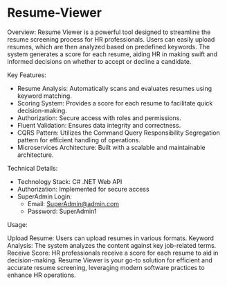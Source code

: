 # Resume-Viewer

Overview:
Resume Viewer is a powerful tool designed to streamline the resume screening process for HR professionals. Users can easily upload resumes, which are then analyzed based on predefined keywords. The system generates a score for each resume, aiding HR in making swift and informed decisions on whether to accept or decline a candidate.

Key Features:

- Resume Analysis: Automatically scans and evaluates resumes using keyword matching.
- Scoring System: Provides a score for each resume to facilitate quick decision-making.
- Authorization: Secure access with roles and permissions.
- Fluent Validation: Ensures data integrity and correctness.
- CQRS Pattern: Utilizes the Command Query Responsibility Segregation pattern for efficient handling of operations.
- Microservices Architecture: Built with a scalable and maintainable architecture.

Technical Details:

- Technology Stack: C# .NET Web API
- Authorization: Implemented for secure access
- SuperAdmin Login:
  - Email: SuperAdmin@admin.com
  - Password: SuperAdmin1

Usage:

Upload Resume: Users can upload resumes in various formats.
Keyword Analysis: The system analyzes the content against key job-related terms.
Receive Score: HR professionals receive a score for each resume to aid in decision-making.
Resume Viewer is your go-to solution for efficient and accurate resume screening, leveraging modern software practices to enhance HR operations.
